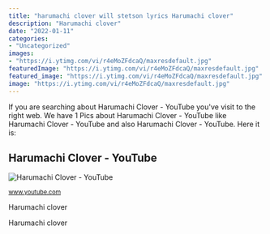 ```yaml
---
title: "harumachi clover will stetson lyrics Harumachi clover"
description: "Harumachi clover"
date: "2022-01-11"
categories:
- "Uncategorized"
images:
- "https://i.ytimg.com/vi/r4eMoZFdcaQ/maxresdefault.jpg"
featuredImage: "https://i.ytimg.com/vi/r4eMoZFdcaQ/maxresdefault.jpg"
featured_image: "https://i.ytimg.com/vi/r4eMoZFdcaQ/maxresdefault.jpg"
image: "https://i.ytimg.com/vi/r4eMoZFdcaQ/maxresdefault.jpg"
---
```


If you are searching about Harumachi Clover - YouTube you've visit to the right web. We have 1 Pics about Harumachi Clover - YouTube like Harumachi Clover - YouTube and also Harumachi Clover - YouTube. Here it is:

## Harumachi Clover - YouTube

![Harumachi Clover - YouTube](https://i.ytimg.com/vi/r4eMoZFdcaQ/maxresdefault.jpg "Harumachi clover")

<small>www.youtube.com</small>

Harumachi clover

Harumachi clover
